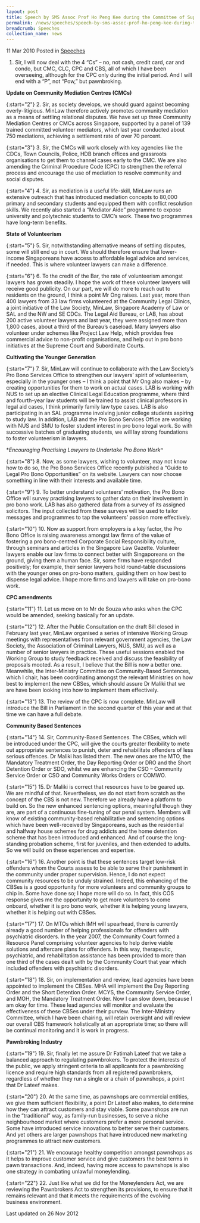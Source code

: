 ```yaml
---
layout: post
title: Speech by SMS Assoc Prof Ho Peng Kee during the Committee of Supply Debate 2010
permalink: /news/speeches/speech-by-sms-assoc-prof-ho-peng-kee-during-the-committee-of-supply-debate-2010
breadcrumb: Speeches
collection_name: news
---
```


11 Mar 2010 Posted in [Speeches](/news/speeches)

1. Sir, I will now deal with the 4 “Cs” – no, not cash, credit card, car and condo, but CMC, CLC, CPC and CBS, all of which I have been overseeing, although for the CPC only during the initial period. And I will end with a “P”, not “Pow,” but pawnbroking.

**Update on Community Mediation Centres (CMCs)**

{:start="2"}
2. Sir, as society develops, we should guard against becoming overly-litigious. MinLaw therefore actively promotes community mediation as a means of settling relational disputes. We have set up three Community Mediation Centres or CMCs across Singapore, supported by a panel of 139 trained committed volunteer mediators, which last year conducted about 750 mediations, achieving a settlement rate of over 70 percent.

{:start="3"}
3. Sir, the CMCs will work closely with key agencies like the CDCs, Town Councils, Police, HDB branch offices and grassroots organisations to get them to channel cases early to the CMC. We are also amending the Criminal Procedure Code (CPC) to strengthen the referral process and encourage the use of mediation to resolve community and social disputes.

{:start="4"}
4. Sir, as mediation is a useful life-skill, MinLaw runs an extensive outreach that has introduced mediation concepts to 80,000 primary and secondary students and equipped them with conflict resolution skills. We recently also started a “Mediator Aide” programme to expose university and polytechnic students to CMC’s work. These two programmes have long-term benefits.


**State of Volunteerism**

{:start="5"}
5. Sir, notwithstanding alternative means of settling disputes, some will still end up in court. We should therefore ensure that lower-income Singaporeans have access to affordable legal advice and services, if needed. This is where volunteer lawyers can make a difference.

{:start="6"}
6. To the credit of the Bar, the rate of volunteerism amongst lawyers has grown steadily. I hope the work of these volunteer lawyers will receive good publicity. On our part, we will do more to reach out to residents on the ground, I think a point Mr Ong raises. Last year, more than 400 lawyers from 33 law firms volunteered at the Community Legal Clinics, a joint initiative of the Law Society, MinLaw, Singapore Academy of Law or SAL and the NW and SE CDCs. The Legal Aid Bureau, or LAB, has about 200 active volunteer lawyers and last year, they were assigned more than 1,800 cases, about a third of the Bureau’s caseload. Many lawyers also volunteer under schemes like Project Law Help, which provides free commercial advice to non-profit organisations, and help out in pro bono initiatives at the Supreme Court and Subordinate Courts.


**Cultivating the Younger Generation**

{:start="7"}
7. Sir, MinLaw will continue to collaborate with the Law Society’s Pro Bono Services Office to strengthen our lawyers’ spirit of volunteerism, especially in the younger ones – I think a point that Mr Ong also makes – by creating opportunities for them to work on actual cases. LAB is working with NUS to set up an elective Clinical Legal Education programme, where third and fourth-year law students will be trained to assist clinical professors in legal aid cases, I think primarily family law type cases. LAB is also participating in an SAL programme involving junior college students aspiring to study law. In addition, LAB and the Pro Bono Services Office are working with NUS and SMU to foster student interest in pro bono legal work. So with successive batches of graduating students, we will lay strong foundations to foster volunteerism in lawyers.

**Encouraging Practising Lawyers to Undertake Pro Bono Work^*

{:start="8"}
8. Now, as some lawyers, wishing to volunteer, may not know how to do so, the Pro Bono Services Office recently published a “Guide to Legal Pro Bono Opportunities” on its website. Lawyers can now choose something in line with their interests and available time.

{:start="9"}
9. To better understand volunteers’ motivation, the Pro Bono Office will survey practising lawyers to gather data on their involvement in pro bono work. LAB has also gathered data from a survey of its assigned solicitors. The input collected from these surveys will be used to tailor messages and programmes to tap the volunteers’ passion more effectively.

{:start="10"}
10. Now as support from employers is a key factor, the Pro Bono Office is raising awareness amongst law firms of the value of fostering a pro bono-centred Corporate Social Responsibility culture, through seminars and articles in the Singapore Law Gazette. Volunteer lawyers enable our law firms to connect better with Singaporeans on the ground, giving them a human face. Sir, some firms have responded positively; for example, their senior lawyers hold round-table discussions with the younger ones on pro-bono matters, guiding them on how best to dispense legal advice. I hope more firms and lawyers will take on pro-bono work.


**CPC amendments**

{:start="11"}
11. Let us move on to Mr de Souza who asks when the CPC would be amended, seeking basically for an update.

{:start="12"}
12. After the Public Consultation on the draft Bill closed in February last year, MinLaw organised a series of intensive Working Group meetings with representatives from relevant government agencies, the Law Society, the Association of Criminal Lawyers, NUS, SMU, as well as a number of senior lawyers in practice. These useful sessions enabled the Working Group to study feedback received and discuss the feasibility of proposals mooted. As a result, I believe that the Bill is now a better one. Meanwhile, the Inter-Ministry Committee on Community-Based Sentences, which I chair, has been coordinating amongst the relevant Ministries on how best to implement the new CBSes, which should assure Dr Maliki that we are have been looking into how to implement them effectively.

{:start="13"}
13. The review of the CPC is now complete. MinLaw will introduce the Bill in Parliament in the second quarter of this year and at that time we can have a full debate.



**Community Based Sentences**

{:start="14"}
14. Sir, Community-Based Sentences. The CBSes, which will be introduced under the CPC, will give the courts greater flexibility to mete out appropriate sentences to punish, deter and rehabilitate offenders of less serious offences. Dr Maliki has listed them. The new ones are the MTO, the Mandatory Treatment Order, the Day Reporting Order or DRO and the Short Detention Order or SDO, whilst we are enhancing the CSO – Community Service Order or CSO and Community Works Orders or COMWO.

{:start="15"}
15. Dr Maliki is correct that resources have to be geared up. We are mindful of that. Nevertheless, we do not start from scratch as the concept of the CBS is not new. Therefore we already have a platform to build on. So the new enhanced sentencing options, meaningful though they are, are part of a continuous fine-tuning of our penal system. Members will know of existing community-based rehabilitative and sentencing options which have been well-received by Singaporeans, such as the residential and halfway house schemes for drug addicts and the home detention scheme that has been introduced and enhanced. And of course the long-standing probation scheme, first for juveniles, and then extended to adults. So we will build on these experiences and expertise.

{:start="16"}
16. Another point is that these sentences target low-risk offenders whom the Courts assess to be able to serve their punishment in the community under proper supervision. Hence, I do not expect community resources to be unduly strained. Indeed, this enhancing of the CBSes is a good opportunity for more volunteers and community groups to chip in. Some have done so; I hope more will do so. In fact, this COS response gives me the opportunity to get more volunteers to come onboard, whether it is pro bono work, whether it is helping young lawyers, whether it is helping out with CBSes.

{:start="17"}
17. On MTOs which IMH will spearhead, there is currently already a good number of helping professionals for offenders with psychiatric disorders. In the year 2007, the Community Court formed a Resource Panel comprising volunteer agencies to help derive viable solutions and aftercare plans for offenders. In this way, therapeutic, psychiatric, and rehabilitation assistance has been provided to more than one third of the cases dealt with by the Community Court that year which included offenders with psychiatric disorders.

{:start="18"}
18. Sir, on implementation and review, lead agencies have been appointed to implement the CBSes. MHA will implement the Day Reporting Order and the Short Detention Order. MCYS, the Community Service Order, and MOH, the Mandatory Treatment Order. Now I can slow down, because I am okay for time. These lead agencies will monitor and evaluate the effectiveness of these CBSes under their purview. The Inter-Ministry Committee, which I have been chairing, will retain oversight and will review our overall CBS framework holistically at an appropriate time; so there will be continual monitoring and it is work in progress.

**Pawnbroking Industry**

{:start="19"}
19. Sir, finally let me assure Dr Fatimah Lateef that we take a balanced approach to regulating pawnbrokers. To protect the interests of the public, we apply stringent criteria to all applicants for a pawnbroking licence and require high standards from all registered pawnbrokers, regardless of whether they run a single or a chain of pawnshops, a point that Dr Lateef makes.

{:start="20"}
20. At the same time, as pawnshops are commercial entities, we give them sufficient flexibility, a point Dr Lateef also makes, to determine how they can attract customers and stay viable. Some pawnshops are run in the “traditional” way, as family-run businesses, to serve a niche neighbourhood market where customers prefer a more personal service. Some have introduced service innovations to better serve their customers. And yet others are larger pawnshops that have introduced new marketing programmes to attract new customers.

{:start="21"}
21. We encourage healthy competition amongst pawnshops as it helps to improve customer service and give customers the best terms in pawn transactions. And, indeed, having more access to pawnshops is also one strategy in combating unlawful moneylending. 

{:start="22"}
22. Just like what we did for the Moneylenders Act, we are reviewing the Pawnbrokers Act to strengthen its provisions, to ensure that it remains relevant and that it meets the requirements of the evolving business environment.


<p class="right-side-updated">Last updated on 26 Nov 2012</p>


